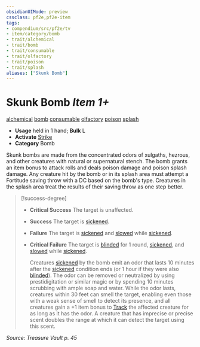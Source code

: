 ```yaml
---
obsidianUIMode: preview
cssclass: pf2e,pf2e-item
tags:
- compendium/src/pf2e/tv
- item/category/bomb
- trait/alchemical
- trait/bomb
- trait/consumable
- trait/olfactory
- trait/poison
- trait/splash
aliases: ["Skunk Bomb"]
---
```

# Skunk Bomb *Item 1+*  
[alchemical](rules/traits/alchemical.md)  [bomb](rules/traits/bomb.md)  [consumable](rules/traits/consumable.md)  [olfactory](rules/traits/olfactory-b1.md)  [poison](rules/traits/poison.md)  [splash](rules/traits/splash.md)  

- **Usage** held in 1 hand; **Bulk** L
- **Activate** [Strike](rules/actions/strike.md)
- **Category** Bomb

Skunk bombs are made from the concentrated odors of xulgaths, hezrous, and other creatures with natural or supernatural stench. The bomb grants an item bonus to attack rolls and deals poison damage and poison splash damage. Any creature hit by the bomb or in its splash area must attempt a Fortitude saving throw with a DC based on the bomb's type. Creatures in the splash area treat the results of their saving throw as one step better.

> [!success-degree] 
> - **Critical Success** The target is unaffected.
> - **Success** The target is [sickened](rules/conditions.md#Sickened).
> - **Failure** The target is [sickened](rules/conditions.md#Sickened) and [slowed](rules/conditions.md#Slowed) while [sickened](rules/conditions.md#Sickened).
> - **Critical Failure** The target is [blinded](rules/conditions.md#Blinded) for 1 round, [sickened](rules/conditions.md#Sickened), and [slowed](rules/conditions.md#Slowed) while [sickened](rules/conditions.md#Sickened).
>
>    Creatures [sickened](rules/conditions.md#Sickened) by the bomb emit an odor that lasts 10 minutes after the [sickened](rules/conditions.md#Sickened) condition ends (or 1 hour if they were also [blinded](rules/conditions.md#Blinded)). The odor can be removed or neutralized by using prestidigitation or similar magic or by spending 10 minutes scrubbing with ample soap and water. While the odor lasts, creatures within 30 feet can smell the target, enabling even those with a weak sense of smell to detect its presence, and all creatures gain a +1 item bonus to [Track](rules/actions/track.md) the affected creature for as long as it has the odor. A creature that has imprecise or precise scent doubles the range at which it can detect the target using this scent.

*Source: Treasure Vault p. 45*